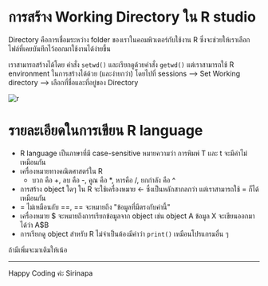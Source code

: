 # การสร้าง Working Directory ใน R studio

Directory คือการเชื่อมระหว่าง folder ของเราในคอมพิวเตอร์กับใช้งาน R ซึ่งจะช่วยให้เราเลือกไฟล์ที่เคยบันทึกไว้ออกมาใช้งานได้ง่ายขึ้น

เราสามารถสร้างได้โดย คำสั่ง `setwd()` และเรียกดูด้วยคำสั่ง `getwd()`
แต่เราสามารถใช้ R environment ในการสร้างได้ด้วย (และง่ายกว่า) โดยไปที่ sessions --> Set Working directory --> เลือกที่ชื่อและที่อยู่ของ Directory

![r]()

# รายละเอียดในการเขียน R language

  - R language เป็นภาษาที่มี case-sensitive หมายความว่า การพิมพ์ T และ t จะมีค่าไม่เหมือนกัน
  - เครื่องหมายทางคณิตศาสตร์ใน R
       - บวก คือ +, ลบ คือ -, คูณ คือ *, หารคือ /, ยกกำลัง คือ ^
  - การสร้าง object ใดๆ ใน R จะใช้เครื่องหมาย <- ซึ่งเป็นหลักสากลกว่า แต่เราสามารถใช้ = ก็ได้เหมือนกัน
  - = ไม่เหมือนกับ ==, == จะหมายถึง "ข้อมูลที่มีตรงกับค่านี้"
  - เครื่องหมาย $ จะหมายถึงการเรียกข้อมูลจาก object เช่น object A ข้อมูล X จะเขียนออกมาได้ว่า A$B
  - การเรียกดู object สำหรับ R ไม่จำเป็นต้องมีคำว่า `print()` เหมือนโปรแกรมอื่น ๆ

ถ้ามีเพิ่มจะมาเติมให้เน้อ

------
Happy Coding ค่ะ
Sirinapa
